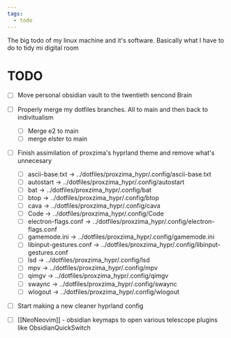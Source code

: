 ```yaml
---
tags:
  - todo
---
```


The big todo of my linux machine and it's software. Basically what I have to do to tidy mi digital room

# TODO
- [ ] Move personal obsidian vault to the twentieth sencond Brain
- [ ] Properly merge my dotfiles branches. All to main and then back to indivitualism
    - [ ] Merge e2 to main
    - [ ] merge elster to main
- [ ] Finish assimilation of proxzima's hyprland theme and remove what's unnecesary 
    - [ ] ascii-base.txt -> ../dotfiles/proxzima_hypr/.config/ascii-base.txt
    - [ ] autostart -> ../dotfiles/proxzima_hypr/.config/autostart
    - [ ] bat -> ../dotfiles/proxzima_hypr/.config/bat
    - [ ] btop -> ../dotfiles/proxzima_hypr/.config/btop
    - [ ] cava -> ../dotfiles/proxzima_hypr/.config/cava
    - [ ] Code -> ../dotfiles/proxzima_hypr/.config/Code
    - [ ] electron-flags.conf -> ../dotfiles/proxzima_hypr/.config/electron-flags.conf
    - [ ] gamemode.ini -> ../dotfiles/proxzima_hypr/.config/gamemode.ini
    - [ ] libinput-gestures.conf -> ../dotfiles/proxzima_hypr/.config/libinput-gestures.conf
    - [ ] lsd -> ../dotfiles/proxzima_hypr/.config/lsd
    - [ ] mpv -> ../dotfiles/proxzima_hypr/.config/mpv
    - [ ] qimgv -> ../dotfiles/proxzima_hypr/.config/qimgv
    - [ ] swaync -> ../dotfiles/proxzima_hypr/.config/swaync
    - [ ] wlogout -> ../dotfiles/proxzima_hypr/.config/wlogout

- [ ] Start making a new cleaner hyprland config

- [ ] [[NeoNeovim]] - obsidian keymaps to open various telescope plugins like ObsidianQuickSwitch
